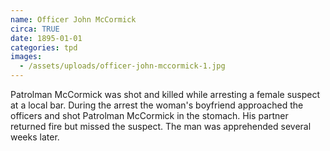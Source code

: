 ```yaml
---
name: Officer John McCormick
circa: TRUE
date: 1895-01-01
categories: tpd
images:
  - /assets/uploads/officer-john-mccormick-1.jpg
---
```


Patrolman McCormick was shot and killed while arresting a female suspect at a local bar. During the arrest the woman's boyfriend approached the officers and shot Patrolman McCormick in the stomach. His partner returned fire but missed the suspect. The man was apprehended several weeks later.
